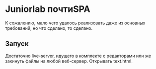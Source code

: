 ﻿# Juniorlab почтиSPA

К сожалению, мало чего удалось реализовать даже из основных требований, но что сделано, то сделано.

## Запуск

Достаточно live-server, идущего в комплекте с редакторами или же закинуть файлы на любой веб-сервер. Открывать text.html.


